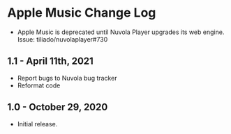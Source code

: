 Apple Music Change Log
======================

 * Apple Music is deprecated until Nuvola Player upgrades its web engine. Issue: tiliado/nuvolaplayer#730

1.1 - April 11th, 2021
----------------------

 * Report bugs to Nuvola bug tracker
 * Reformat code

1.0 - October 29, 2020
----------------------

  * Initial release.
